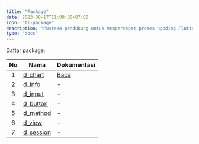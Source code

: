```yaml
---
title: "Package"
date: 2023-08-17T11:00:00+07:00
icon: "ti-package"
description: "Pustaka pendukung untuk mempercepat proses ngoding Flutter dengan cara mudah"
type: "docs"
---
```


Daftar package:

| No  | Nama                                            | Dokumentasi      |
| :-: | ----------------------------------------------- | ---------------- |
|  1  | [d_chart](https://pub.dev/packages/d_chart)     | [Baca](/d_chart) |
|  2  | [d_info](https://pub.dev/packages/d_info)       | -                |
|  3  | [d_input](https://pub.dev/packages/d_input)     | -                |
|  4  | [d_button](https://pub.dev/packages/d_button)   | -                |
|  5  | [d_method](https://pub.dev/packages/d_method)   | -                |
|  6  | [d_view](https://pub.dev/packages/d_view)       | -                |
|  7  | [d_session](https://pub.dev/packages/d_session) | -                |
